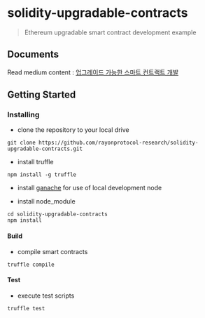 # solidity-upgradable-contracts
> Ethereum upgradable smart contract development example

## Documents
Read medium content : [업그레이드 가능한 스마트 컨트랙트 개발
](https://medium.com/rayonprotocol/%EC%97%85%EA%B7%B8%EB%A0%88%EC%9D%B4%EB%93%9C-%EA%B0%80%EB%8A%A5%ED%95%9C-%EC%8A%A4%EB%A7%88%ED%8A%B8-%EC%BB%A8%ED%8A%B8%EB%9E%99%ED%8A%B8-%EA%B0%9C%EB%B0%9C-6cabc4c3b898)

## Getting Started

### Installing

- clone the repository to your local drive

```
git clone https://github.com/rayonprotocol-research/solidity-upgradable-contracts.git
```

- install truffle

```
npm install -g truffle
```

- install [ganache](http://truffleframework.com/ganache/) for use of local development node

- install node_module

```
cd solidity-upgradable-contracts
npm install
```

#### Build

- compile smart contracts

```
truffle compile

```

#### Test

- execute test scripts

```
truffle test

```
